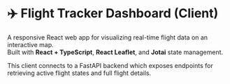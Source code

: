 # ✈️ Flight Tracker Dashboard (Client)

A responsive React web app for visualizing real-time flight data on an interactive map.  
Built with **React + TypeScript**, **React Leaflet**, and **Jotai** state management.

This client connects to a FastAPI backend which exposes endpoints for retrieving active flight states and full flight details.
